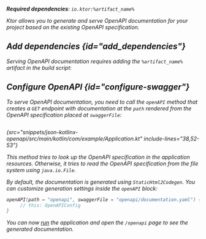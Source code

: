 [//]: # (title: OpenAPI)

<var name="artifact_name" value="ktor-server-openapi"/>
<var name="package_name" value="io.ktor.server.plugins.openapi"/>

<tldr>
<p>
<b>Required dependencies</b>: <code>io.ktor:%artifact_name%</code>
</p>
<var name="example_name" value="json-kotlinx-openapi"/>
<include from="lib.topic" element-id="download_example"/>
<include from="lib.topic" element-id="native_server_not_supported"/>
</tldr>

Ktor allows you to generate and serve OpenAPI documentation for your project based on the existing OpenAPI specification.

<include from="swagger-ui.md" element-id="open-api-note"/>


## Add dependencies {id="add_dependencies"}

Serving OpenAPI documentation requires adding the `%artifact_name%` artifact in the build script:

<include from="lib.topic" element-id="add_ktor_artifact"/>


## Configure OpenAPI {id="configure-swagger"}

To serve OpenAPI documentation, you need to call the `openAPI` method that creates a `GET` endpoint with documentation 
at the `path` rendered from the OpenAPI specification placed at `swaggerFile`:

```kotlin
```
{src="snippets/json-kotlinx-openapi/src/main/kotlin/com/example/Application.kt" include-lines="38,52-53"}

This method tries to look up the OpenAPI specification in the application resources.
Otherwise, it tries to read the OpenAPI specification from the file system using `java.io.File`.

By default, the documentation is generated using `StaticHtml2Codegen`.
You can customize generation settings inside the `openAPI` block:

```kotlin
openAPI(path = "openapi", swaggerFile = "openapi/documentation.yaml") {
     // this: OpenAPIConfig       
}
```

You can now [run](running.md) the application and open the `/openapi` page to see the generated documentation.